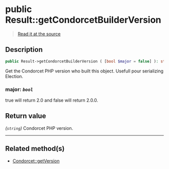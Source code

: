 # public Result::getCondorcetBuilderVersion

> [Read it at the source](https://github.com/julien-boudry/Condorcet/blob/master/src/CondorcetVersion.php#L25)

## Description    

```php
public Result->getCondorcetBuilderVersion ( [bool $major = false] ): string
```

Get the Condorcet PHP version who built this object. Usefull pour serializing Election.
    

### **major:** *`bool`*   
true will return 2.0 and false will return 2.0.0.    


## Return value   

*(`string`)* Condorcet PHP version.


---------------------------------------

## Related method(s)      

* [Condorcet::getVersion](/Docs/api-reference/Condorcet%20Class/Condorcet--getVersion.md)    
